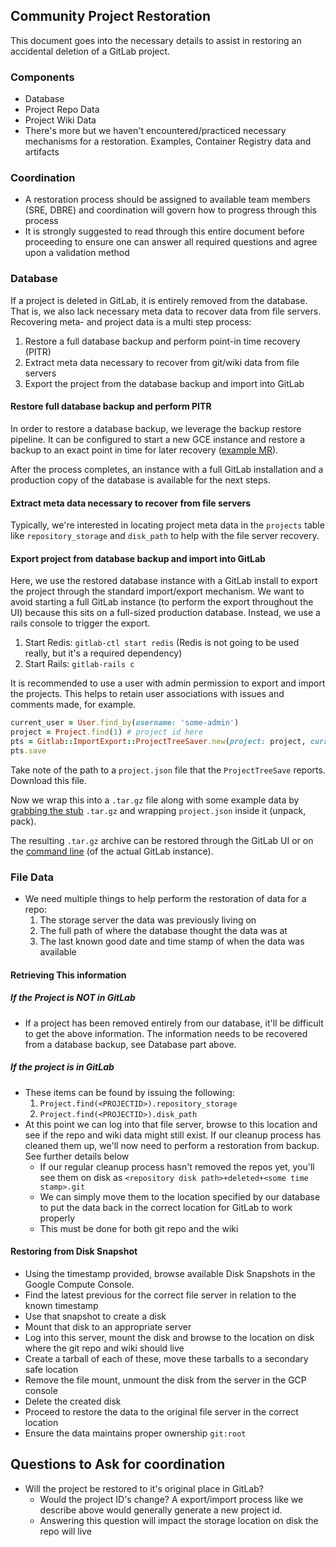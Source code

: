 ## Community Project Restoration
This document goes into the necessary details to assist in restoring an
accidental deletion of a GitLab project.

### Components
* Database
* Project Repo Data
* Project Wiki Data
* There's more but we haven't encountered/practiced necessary mechanisms for a
  restoration.  Examples, Container Registry data and artifacts

### Coordination
* A restoration process should be assigned to available team members (SRE, DBRE) and
  coordination will govern how to progress through this process
* It is strongly suggested to read through this entire document before
  proceeding to ensure one can answer all required questions and agree upon a
  validation method

### Database

If a project is deleted in GitLab, it is entirely removed from the database. That is, we also lack necessary meta data to recover data from file servers. Recovering meta- and project data is a multi step process:

1. Restore a full database backup and perform point-in time recovery (PITR)
2. Extract meta data necessary to recover from git/wiki data from file servers
3. Export the project from the database backup and import into GitLab

#### Restore full database backup and perform PITR

In order to restore a database backup, we leverage the backup restore pipeline. It can be configured to start a new GCE instance and restore a backup to an exact point in time for later recovery ([example MR](https://ops.gitlab.net/gitlab-com/gl-infra/gitlab-restore/postgres-gprd/merge_requests/8/diffs)).

After the process completes, an instance with a full GitLab installation and a production copy of the database is available for the next steps.

#### Extract meta data necessary to recover from file servers

Typically, we're interested in locating project meta data in the `projects` table like `repository_storage` and `disk_path` to help with the file server recovery.

#### Export project from database backup and import into GitLab

Here, we use the restored database instance with a GitLab install to export the project through the standard import/export mechanism. We want to avoid starting a full GitLab instance (to perform the export throughout the UI) because this sits on a full-sized production database. Instead, we use a rails console to trigger the export.

1. Start Redis: `gitlab-ctl start redis` (Redis is not going to be used really, but it's a required dependency)
2. Start Rails: `gitlab-rails c`

It is recommended to use a user with admin permission to export and import the projects. This helps to retain user associations with issues and comments made, for example.

```ruby
current_user = User.find_by(username: 'some-admin')
project = Project.find(1) # project id here
pts = Gitlab::ImportExport::ProjectTreeSaver.new(project: project, current_user: current_user, shared: project.import_export_shared)
pts.save
```

Take note of the path to a `project.json` file that the `ProjectTreeSave` reports. Download this file.

Now we wrap this into a `.tar.gz` file along with some example data by [grabbing the stub](https://gitlab.com/gitlab-org/gitlab-ce/blob/master/spec/features/projects/import_export/test_project_export.tar.gz) `.tar.gz` and wrapping `project.json` inside it (unpack, pack).

The resulting `.tar.gz` archive can be restored through the GitLab UI or on the [command line](https://gitlab.com/gitlab-com/gl-infra/infrastructure/blob/master/.gitlab/issue_templates/import.md) (of the actual GitLab instance).

### File Data
* We need multiple things to help perform the restoration of data for a repo:
  1. The storage server the data was previously living on
  1. The full path of where the database thought the data was at
  1. The last known good date and time stamp of when the data was available

#### Retrieving This information
##### If the Project is **NOT** in GitLab
* If a project has been removed entirely from our database, it'll be difficult
  to get the above information. The information needs to be recovered from a database backup, see Database part above.

##### If the project is in GitLab
* These items can be found by issuing the following:
  1. `Project.find(<PROJECTID>).repository_storage`
  1. `Project.find(<PROJECTID>).disk_path`
* At this point we can log into that file server, browse to this location and
  see if the repo and wiki data might still exist.  If our cleanup process has
  cleaned them up, we'll now need to perform a restoration from backup.  See
  further details below
  * If our regular cleanup process hasn't removed the repos yet, you'll see them
    on disk as `<repository disk path>+deleted+<some time stamp>.git`
  * We can simply move them to the location specified by our database to put the
    data back in the correct location for GitLab to work properly
  * This must be done for both git repo and the wiki

#### Restoring from Disk Snapshot
* Using the timestamp provided, browse available Disk Snapshots in the Google
  Compute Console.
* Find the latest previous for the correct file server in relation to the known
  timestamp
* Use that snapshot to create a disk
* Mount that disk to an appropriate server
* Log into this server, mount the disk and browse to the location on disk where
  the git repo and wiki should live
* Create a tarball of each of these, move these tarballs to a secondary safe
  location
* Remove the file mount, unmount the disk from the server in the GCP console
* Delete the created disk
* Proceed to restore the data to the original file server in the correct
  location
* Ensure the data maintains proper ownership `git:root`

## Questions to Ask for coordination
* Will the project be restored to it's original place in GitLab?
  * Would the project ID's change? A export/import process like we describe above would generally generate a new project id.
  * Answering this question will impact the storage location on disk the repo
    will live

